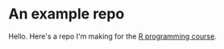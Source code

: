 # An example repo

Hello. Here's a repo I'm making for the [R programming course](https://warwick-stats-resources/r-programming-2024).
